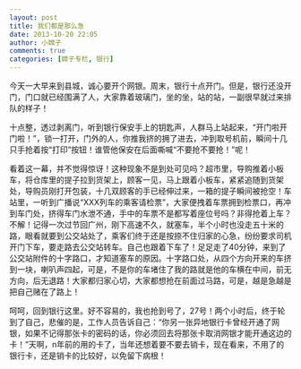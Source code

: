 ```yaml
---
layout: post
title: 我们都是那么急
date: 2013-10-20 22:05
author: 小嫦子
comments: true
categories: [嫦子专栏, 银行]
---
```

今天一大早来到县城，诚心要开个网银。周末，银行十点开门。但是，银行还没开门，门口就已经围满了人，大家靠着玻璃门，坐的坐，站的站，一副很早就过来排队的样子！
<!--more-->
十点整，透过剥离门，听到银行保安手上的钥匙声，人群马上站起来，“开门啦开门啦！”，锁一打开，门外的人，你推我挤的拥了进去，冲到取号机前，瞬间十几只手抢着按“打印”按钮！谁管他保安在后面嘶喊“不要抢不要抢！”呢！

看着这一幕，并不觉得惊讶！这种现象不是到处可见吗？超市里，导购推着小板车，将仓库里的提子拉到货架上，顾客一见，马上跟着小板车，紧紧追随到货架处，导购员刚打开包装，十几双顾客的手已经伸过来，一箱的提子瞬间被抢空！车站里，一听到广播说“XXX列车的乘客请检票”，大家便拽着车票拥到检票口，再冲到车门处，挤得车门水泄不通，手中的车票不是都写着座位号吗？非得抢着上车？不解！记得一次过节回广州，刚下高速不久，就塞车，半个小时也没走五十米的路，眼看就要到公交站处了，乘客们终于还是按捺不住归家的心急，纷纷要求司机开门下车，要走路去公交站转车。自己也跟着下车了！足足走了40分钟，来到了公交站附件的十字路口，才知道塞车的原因。十字路口处，从四个方向开来的车挤到一块，喇叭声四起，可是，不是你的车堵住了我的路就是他的车横在中间，前无方向，后无退路！大家都归家心切，大家都想抢在前面过马路，可是，越是急越是把自己赌在了路上！

呵呵，回到银行这里。好不容易的，我也抢到号了，27号！两个小时后，终于轮到了自己，悲催的是，工作人员告诉自己：“你另一张异地银行卡曾经开通了网银，如果不记得那张卡的密码的话，你必须回去将那张卡取消网银才能开通这边的卡！”天啊，n年前的用的卡了，当年还想着要不要去销卡，现在看来，不用了的银行卡，还是销卡的比较好，以免留下病根！
